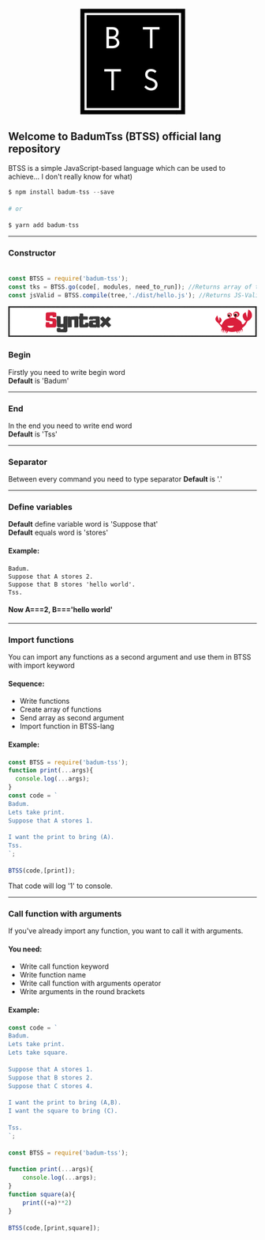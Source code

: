 <p align="center">
  <img src="https://raw.githubusercontent.com/Chank1e/badum-tss/master/img/logo.png"/>
</p>

## Welcome to BadumTss (BTSS) official lang repository


BTSS is a simple JavaScript-based language which can be used to achieve... I don't really know for what)

```s
$ npm install badum-tss --save

# or

$ yarn add badum-tss
```

---

### Constructor

```javascript

const BTSS = require('badum-tss');
const tks = BTSS.go(code[, modules, need_to_run]); //Returns array of tokens
const jsValid = BTSS.compile(tree,'./dist/hello.js'); //Returns JS-Valid code and compile BTSS code into js and save to './dist/hello.js'

```


<p align="center">
  <img src="https://raw.githubusercontent.com/Chank1e/badum-tss/master/img/banners/syntax.jpg"/>
</p>

### Begin
Firstly you need to write begin word\
__Default__ is 'Badum'

---

### End
In the end you need to write end word\
__Default__ is 'Tss'

---

### Separator
Between every command you need to type separator
__Default__ is '.'

---

### Define variables 
__Default__ define variable word is 'Suppose that'  
__Default__ equals word is 'stores'

#### Example:
```
Badum.
Suppose that A stores 2.
Suppose that B stores 'hello world'.
Tss.
```
#### Now A===2, B==='hello world'

---

### Import functions
You can import any functions as a second argument and use them in BTSS with import keyword
#### Sequence:
- Write functions
- Create array of functions
- Send array as second argument
- Import function in BTSS-lang

#### Example:
```javascript
const BTSS = require('badum-tss');
function print(...args){
  console.log(...args);
}
const code = `
Badum.
Lets take print.
Suppose that A stores 1.

I want the print to bring (A).
Tss.
`;

BTSS(code,[print]);
```
That code will log '1' to console.

---

### Call function with arguments
If you've already import any function, you want to call it with arguments. 
#### You need:
- Write call function keyword
- Write function name
- Write call function with arguments operator
- Write arguments in the round brackets

#### Example:
```javascript
const code = `
Badum.
Lets take print.
Lets take square.

Suppose that A stores 1.
Suppose that B stores 2.
Suppose that C stores 4.

I want the print to bring (A,B).
I want the square to bring (C).

Tss.
`;

const BTSS = require('badum-tss');

function print(...args){
    console.log(...args);
}
function square(a){
    print((+a)**2)
}

BTSS(code,[print,square]);
```



